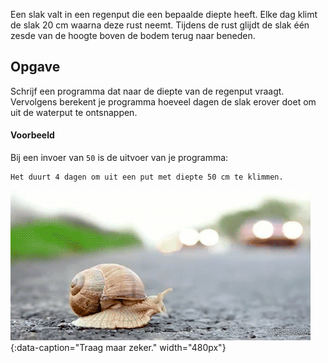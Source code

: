 Een slak valt in een regenput die een bepaalde diepte heeft. Elke dag klimt de slak 20 cm waarna deze rust neemt. Tijdens de rust glijdt de slak één zesde van de hoogte boven de bodem terug naar beneden.

## Opgave

Schrijf een programma dat naar de diepte van de regenput vraagt. Vervolgens berekent je programma hoeveel dagen de slak erover doet om uit de waterput te ontsnappen.

#### Voorbeeld

Bij een invoer van `50` is de uitvoer van je programma:

```
Het duurt 4 dagen om uit een put met diepte 50 cm te klimmen.
```

![Traag maar zeker.](media/slak.gif "Traag maar zeker."){:data-caption="Traag maar zeker." width="480px"}